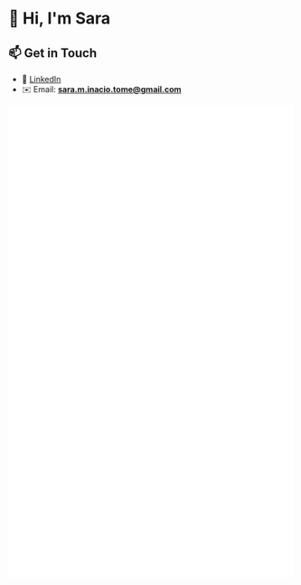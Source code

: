 # 👋 Hi, I'm Sara
## 📫 Get in Touch
- 💼 [LinkedIn](https://www.linkedin.com/in/sara-maria/)  
- ✉️ Email: **sara.m.inacio.tome@gmail.com**

![Metrics](https://github.com/tryingtocod/metrics/blob/c023b5b9d06470e9ce5d326124d3f23f60de7905/github-metrics.svg)
